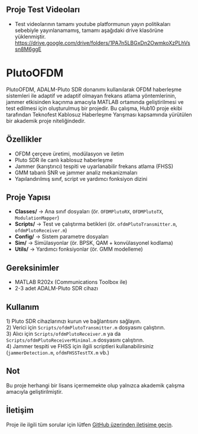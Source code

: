 ## Proje Test Videoları
- Test videolarının tamamı youtube platformunun yayın politikaları sebebiyle yayınlanamamış, tamamı aşağıdaki drive klasörüne yüklenmiştir. 
https://drive.google.com/drive/folders/1PA7n5LBGxDn2OwmkoXzPLhVssn8M6ggE

# PlutoOFDM

PlutoOFDM, ADALM-Pluto SDR donanımı kullanılarak OFDM haberleşme sistemleri ile adaptif ve adaptif olmayan frekans atlama yöntemlerinin, jammer etkisinden kaçınma amacıyla MATLAB ortamında geliştirilmesi ve test edilmesi için oluşturulmuş bir projedir. Bu çalışma, Hub10 proje ekibi tarafından Teknofest Kablosuz Haberleşme Yarışması kapsamında yürütülen bir akademik proje niteliğindedir.

## Özellikler
- OFDM çerçeve üretimi, modülasyon ve iletim
- Pluto SDR ile canlı kablosuz haberleşme
- Jammer (karıştırıcı) tespiti ve uyarlanabilir frekans atlama (FHSS)
- GMM tabanlı SNR ve jammer analiz mekanizmaları
- Yapılandırılmış sınıf, script ve yardımcı fonksiyon dizini

## Proje Yapısı
- **Classes/** → Ana sınıf dosyaları (ör. `OFDMPlutoRX`, `OFDMPlutoTX`, `ModulationMapper`)
- **Scripts/** → Test ve çalıştırma betikleri (ör. `ofdmPlutoTransmitter.m`, `ofdmPlutoReceiver.m`)
- **Config/** → Sistem parametre dosyaları
- **Sim/** → Simülasyonlar (ör. BPSK, QAM + konvülasyonel kodlama)
- **Utils/** → Yardımcı fonksiyonlar (ör. GMM modelleme)

## Gereksinimler
- MATLAB R202x (Communications Toolbox ile)
- 2-3 adet ADALM-Pluto SDR cihazı

## Kullanım
1️) Pluto SDR cihazlarınızı kurun ve bağlantısını sağlayın.  
2️) Verici için `Scripts/ofdmPlutoTransmitter.m` dosyasını çalıştırın.  
3️) Alıcı için `Scripts/ofdmPlutoReceiver.m` ya da `Scripts/ofdmPlutoReceiverMinimal.m` dosyasını çalıştırın.  
4️) Jammer tespiti ve FHSS için ilgili scriptleri kullanabilirsiniz (`jammerDetection.m`, `ofdmFHSSTestTX.m` vb.)

## Not
Bu proje herhangi bir lisans içermemekte olup yalnızca akademik çalışma amacıyla geliştirilmiştir.

## İletişim
Proje ile ilgili tüm sorular için lütfen [GitHub üzerinden iletişime geçin](https://github.com/hub10com/PlutoOFDM/issues).

